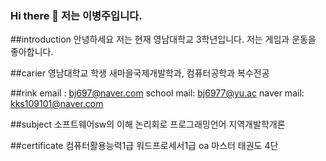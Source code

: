 ### Hi there 👋 저는 이병주입니다.

<!--
**leebyeongju1/leebyeongju1** is a ✨ _special_ ✨ repository because its `README.md` (this file) appears on your GitHub profile.

Here are some ideas to get you started:

- 🔭 I’m currently working on ...
- 🌱 I’m currently learning c언어, c++
- 👯 I’m looking to collaborate on ...
- 🤔 I’m looking for help with ...
- 💬 Ask me about ...
- 📫 How to reach me: ...
- 😄 Pronouns: ...
- ⚡ Fun fact: ...
-->

##introduction
안녕하세요
저는 현재 영남대학교 3학년입니다.
저는 게임과 운동을 좋아합니다.


##carier
영남대학교 학생 새마을국제개발학과, 컴퓨터공학과 복수전공


##rink
email : bj697@naver.com
school mail: bj6977@yu.ac
naver mail: kks109101@naver.com


##subject
소프트웨어sw의 이해
논리회로
프로그래밍언어
지역개발학개론

##certificate
컴퓨터활용능력1급
워드프로세서1급
oa 마스터
태권도 4단
